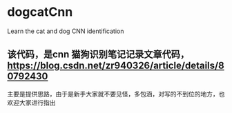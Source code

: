 # dogcatCnn
Learn the cat and dog CNN identification
## 该代码，是cnn 猫狗识别笔记记录文章代码，https://blog.csdn.net/zr940326/article/details/80792430
主要是提供思路，由于是新手大家就不要见怪，多包涵，对写的不到位的地方，也欢迎大家进行指出
